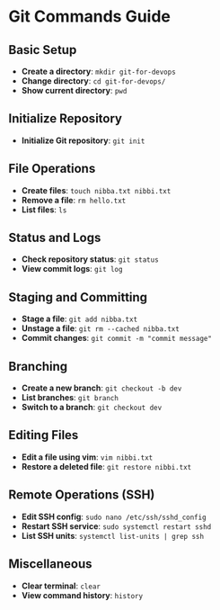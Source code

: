 # Git Commands Guide

## Basic Setup
- **Create a directory**: `mkdir git-for-devops`
- **Change directory**: `cd git-for-devops/`
- **Show current directory**: `pwd`

## Initialize Repository
- **Initialize Git repository**: `git init`

## File Operations
- **Create files**: `touch nibba.txt nibbi.txt`
- **Remove a file**: `rm hello.txt`
- **List files**: `ls`

## Status and Logs
- **Check repository status**: `git status`
- **View commit logs**: `git log`

## Staging and Committing
- **Stage a file**: `git add nibba.txt`
- **Unstage a file**: `git rm --cached nibba.txt`
- **Commit changes**: `git commit -m "commit message"`

## Branching
- **Create a new branch**: `git checkout -b dev`
- **List branches**: `git branch`
- **Switch to a branch**: `git checkout dev`

## Editing Files
- **Edit a file using vim**: `vim nibbi.txt`
- **Restore a deleted file**: `git restore nibbi.txt`

## Remote Operations (SSH)
- **Edit SSH config**: `sudo nano /etc/ssh/sshd_config`
- **Restart SSH service**: `sudo systemctl restart sshd`
- **List SSH units**: `systemctl list-units | grep ssh`

## Miscellaneous
- **Clear terminal**: `clear`
- **View command history**: `history`
